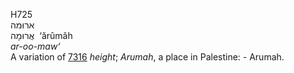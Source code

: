 <body>
  <p>H725<br>  ארוּמה  <br> אֲרוּמָה  ‎  ‘ărûmâh  <br><i>ar-oo-maw‘ </i><br>A variation of <a href="h7316.htm">7316</a>  <i>height</i>; <i>Arumah</i>, a place in Palestine: - Arumah.<br></p>
 </body>